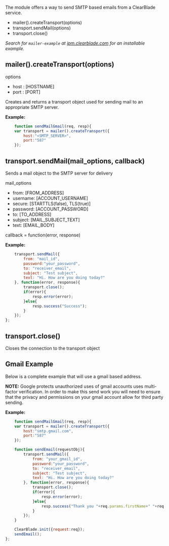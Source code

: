 The module offers a way to send SMTP based emails from a ClearBlade service.

* mailer().createTransport(options)
* transport.sendMail(options)
* transport.close()

_Search for `mailer-example` at [ipm.clearblade.com](ipm.clearblade.com) for an installable example._

## mailer().createTransport(options)

options

- host : [HOSTNAME]
- port : [PORT]


Creates and returns a transport object used for sending mail to an appropriate SMTP server.

**Example:**
~~~javascript
	function sendMailGmail(req, resp){
    var transport = mailer().createTransport({
        host:"<SMTP_SERVER>",
        port:"587"
    });
~~~

## transport.sendMail(mail_options, callback)

Sends a mail object to the SMTP server for delivery

mail_options

 - from: 		[FROM_ADDRESS]
 - username: [ACCOUNT_USERNAME]
 - secure: [STARTTLS(false), TLS(true)]
 - password: 	[ACCOUNT_PASSWORD]
 - to:			[TO_ADDRESS]
 - subject:		[MAIL_SUBJECT_TEXT]
 - text:		[EMAIL_BODY]


callback = function(error, response)

**Example:**
~~~javascript
	transport.sendMail({
        from: "mail_id",
        password:"your_password",
        to: "receiver_email",
        subject: "Test subject",
        text: "Hi. How are you doing today?"
    }, function(error, response){
        transport.close();
        if(error){
            resp.error(error);
        }else{
            resp.success("Success");
        }
    });
};
~~~

## transport.close()

Closes the connection to the transport object

## Gmail Example
Below is a complete example that will use a gmail based address.  

**NOTE:** Google protects unauthorized uses of gmail accounts uses multi-factor verification.  In order to make this send work you will need to ensure that the privacy and permissions on your gmail account allow for third party sending.

**Example:**
~~~javascript
	function sendMailGmail(req, resp){
    var transport = mailer().createTransport({
        host:"smtp.gmail.com",
        port:"587"
    });

    function sendEmail(requestObj){
        transport.sendMail({
            from: "your_gmail_id",
            password:"your_password",
            to: "receiver_email",
            subject: "Test subject",
            text: "Hi. How are you doing today?"
        }, function(error, response){
            transport.close();
            if(error){
                resp.error(error);
            }else{
                resp.success("Thank you "+req.params.firstName+" "+req.params.lastName+".  Your request has been submitted");
            }
        });
    }

    ClearBlade.init({request:req});
    sendEmail();
};
~~~
